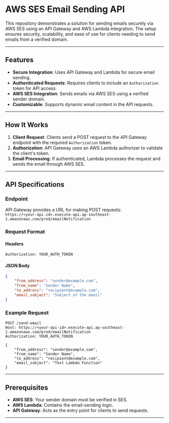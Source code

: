 # AWS SES Email Sending API

This repository demonstrates a solution for sending emails securely via AWS SES using an API Gateway and AWS Lambda integration. The setup ensures security, scalability, and ease of use for clients needing to send emails from a verified domain.





---

## Features

- **Secure Integration**: Uses API Gateway and Lambda for secure email sending.
- **Authenticated Requests**: Requires clients to include an `Authorization` token for API access.
- **AWS SES Integration**: Sends emails via AWS SES using a verified sender domain.
- **Customizable**: Supports dynamic email content in the API requests.

---

## How It Works

1. **Client Request**: Clients send a POST request to the API Gateway endpoint with the required `Authorization` token.
2. **Authorization**: API Gateway uses an AWS Lambda authorizer to validate the client's token.
3. **Email Processing**: If authenticated, Lambda processes the request and sends the email through AWS SES.

---

## API Specifications

### Endpoint  
API Gateway provides a URL for making POST requests:  
`https://<your-api-id>.execute-api.ap-southeast-1.amazonaws.com/prod/emailNotification`

### Request Format

#### Headers
```http
Authorization: YOUR_AUTH_TOKEN
```

#### JSON Body
```json
{
    "from_address": "sender@example.com", 
    "from_name": "Sender Name",
    "to_address": "recipient@example.com",
    "email_subject": "Subject of the email"
}
```

### Example Request
```http
POST /send-email
Host: https://<your-api-id>.execute-api.ap-southeast-1.amazonaws.com/prod/emailNotification
Authorization: YOUR_AUTH_TOKEN

{
    "from_address": "sender@example.com",
    "from_name": "Sender Name",
    "to_address": "recipient@example.com",
    "email_subject": "Test Lambda Function"
}
```

---

## Prerequisites

- **AWS SES**: Your sender domain must be verified in SES.
- **AWS Lambda**: Contains the email-sending logic.
- **API Gateway**: Acts as the entry point for clients to send requests.

---
